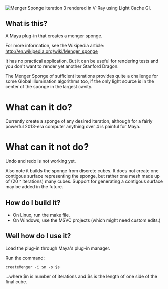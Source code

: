 ![Menger Sponge iteration 3 rendered in V-Ray using Light Cache GI.](https://raw.github.com/skurmedel/mayamenger/master/examplesponge.jpg)

What is this?
-------------

A Maya plug-in that creates a menger sponge.

For more information, see the Wikipedia article:
   http://en.wikipedia.org/wiki/Menger_sponge
   
It has no practical application. But it can be useful for rendering tests 
and you don't want to render yet another Stanford Dragon.

The Menger Sponge of sufficient iterations provides quite a challenge for 
some Global Illumination algorithms too, if the only light source is in
the center of the sponge in the largest cavity.

What can it do?
===============

Currently create a sponge of any desired iteration, although for a 
fairly powerful 2013-era computer anything over 4 is painful for Maya.

What can it not do?
===================

Undo and redo is not working yet.

Also note it builds the sponge from discrete cubes. It does not create one contigous surface representing the sponge, but rather one mesh made up of (20 ^ iterations) many cubes. Support for generating a contigous surface may be added in the future.

How do I build it?
------------------

- On Linux, run the make file.
- On Windows, use the MSVC projects (which might need custom edits.)

Well how do I use it?
---------------------

Load the plug-in through Maya's plug-in manager.

Run the command:

    createMenger -i $n -s $s 
    
...where $n is number of iterations and $s is the length of one side of the final cube.
